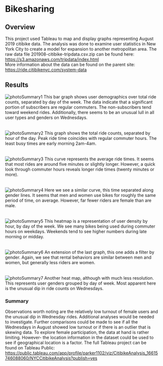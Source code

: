 # Bikesharing
## Overview
This project used Tableau to map and display graphs representing August 2019 citibike data. The analysis was done to examine user statistics in 
New York City to create a model for expansion to another metropolitan area. The raw data file 201908-citibike-tripdata.csv.zip can be found here:<br/>
https://s3.amazonaws.com/tripdata/index.html<br/>
More information about the data can be found on the parent site:<br/>
https://ride.citibikenyc.com/system-data<br/>
## Results
![photoSummary1](resources/photoSummary1.png)
This bar graph shows user demographics over total ride counts, separated by day of the week. The data indicate that a significant portion of 
subscribers are regular commuters. The non-subscribers tend toward weekend rides. Additionally, there seems to be an unusual lull in all user types 
and genders on Wednesdays.<br/><br/><br/>
![photoSummary2](resources/photoSummary2.png)
This graph shows the total ride counts, separated by hour of the day. Peak ride time coincides with regular commuter hours. The least busy times are 
early morning 2am-4am.<br/><br/><br/>
![photoSummary3](resources/photoSummary3.png)
This curve represents the average ride times. It seems that most rides are around five minutes or slightly longer. However, a quick look through 
commuter hours reveals longer ride times (twenty minutes or more).<br/><br/><br/>
![photoSummary4](resources/photoSummary4.png)
Here we see a similar curve, this time separated along gender lines. It seems that men and women use bikes for roughly the same period of time, on 
average. However, far fewer riders are female than are male.<br/><br/><br/>
![photoSummary5](resources/photoSummary5.png)
This heatmap is a representation of user density by hour, by day of the week. We see many bikes being used during commuter hours on weekdays. 
Weekends tend to see higher numbers during late morning or midday.<br/><br/><br/>
![photoSummary6](resources/photoSummary6.png)
An extension of the last graph, this one adds a filter by gender. Again, we see that rental behaviors are similar between men and women, but 
generally less riders are women.<br/><br/><br/>
![photoSummary7](resources/photoSummary7.png)
Another heat map, although with much less resolution. This represents user genders grouped by day of week. Most apparent here is the unusual dip in 
ride counts on Wednesdays.<br/>
### Summary
Observations worth noting are the relatively low turnout of female users and the unusual dip in Wednesday rides. Additional analyses would be needed 
to investigate. Further comparisons could be made to see if all the Wednesdays in August showed low turnout or if there is an outlier that is 
skewing data. To explore female participation, the data at hand is rather limiting. However- the location information in the dataset could be used to 
see if geographical location is a factor. 
The full Tableau project can be found on Tableau Public:<br/>
https://public.tableau.com/app/profile/parker1102/viz/CitibikeAnalysis_16615746088060/NYCCitibikeAnalysis?publish=yes
